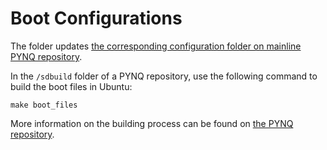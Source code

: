 # Boot Configurations

The folder updates [the corresponding configuration folder on mainline 
PYNQ repository](https://github.com/Xilinx/PYNQ/tree/master/sdbuild/boot_configs/Pynq-Z1-defconfig).

In the `/sdbuild` folder of a PYNQ repository, use the following command to 
build the boot files in Ubuntu:

```shell
make boot_files
```

More information on the building process can be found on 
[the PYNQ repository](https://github.com/Xilinx/PYNQ/tree/master/sdbuild).
